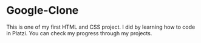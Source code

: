 # Google-Clone
This is one of my first HTML and CSS project. I did by learning how to code in Platzi. You can check my progress through my projects.
